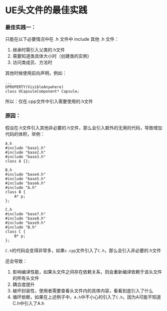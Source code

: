# UE头文件的最佳实践

### 最佳实践一：
只能在以下必要情况中在 .h 文件中 include 其他 .h 文件：
1. 继承时需引入父类的.h文件
2. 需要知道类具体大小时（创建类的实例）
3. 访问类成员、方法时

其他时候使用前向声明，例如：
```
...
UPROPERTY(VisibleAnywhere)
class UCapsuleComponent* Capsule;
```

所以：仅在.cpp文件中引入需要使用的.h文件

### 原因：

假设在.h文件引入其他非必要的.h文件，那么会引入额外的无用的代码，导致增加代码的体积，举例：
```
A.h
#include "base1.h"
#include "base2.h"
#include "base3.h"
class A {};
```
```
B.h
#include "base4.h"
#include "base5.h"
#include "base6.h"
#include "A.h"
class B {
    A* p;
};
```

```
C.h
#include "base7.h"
#include "base8.h"
#include "base9.h"
#include "B.h"
class C {
    B* p;
};
```

``C.h``的代码会变得非常多，如果``c.cpp``文件引入了``C.h``，那么会引入非必要的.h文件


还会导致：
1. 影响编译性能，如果头文件之间存在依赖关系，则会重新编译依赖于该头文件的所有头文件
2. 耦合度提升
3. 破坏封装性，使用者需要查看头文件内的具体内容，看看到底引入了什么
4. 循环依赖，如果在上述例子中，``A.h``中不小心的引入了``C.h``，因为A可能不知道C.h中引入了A.h

